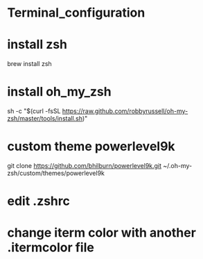 # Terminal_configuration

# install zsh
brew install zsh

# install oh_my_zsh
sh -c "$(curl -fsSL https://raw.github.com/robbyrussell/oh-my-zsh/master/tools/install.sh)"

# custom theme powerlevel9k
 git clone https://github.com/bhilburn/powerlevel9k.git ~/.oh-my-zsh/custom/themes/powerlevel9k

# edit .zshrc
# change iterm color with another .itermcolor file
